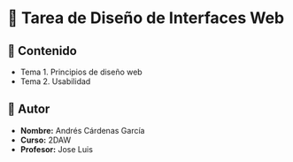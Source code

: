 # 📝 Tarea de Diseño de Interfaces Web

## 📂 Contenido

- Tema 1. Principios de diseño web
- Tema 2. Usabilidad

## 🙋 Autor

- **Nombre:** Andrés Cárdenas García
- **Curso:** 2DAW
- **Profesor:** Jose Luis


